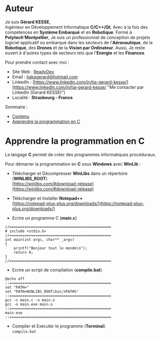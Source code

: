 # Auteur

Je suis **Gérard KESSE**,  
Ingénieur en Développement Informatique **C/C++/Qt**, Avec à la fois des compétences en **Système Embarqué** et en **Robotique**. Formé à **Polytech'Montpellier**, Je suis un professionnel de conception de projets logiciel applicatif ou embarqué dans les secteurs de l'**Aéronautique**, de la **Robotique**, des **Drones** et de la **Vision par Ordinateur**. Aussi, Je reste ouvert à d'autres types de secteurs tels que l'**Energie** et les **Finances**.

Pour prendre contact avec moi :

* Site Web : [ReadyDev](http://readydev.ovh "Accéder à mon site web (ReadyDev)")
* Email : [tiakagerard@hotmail.com](mailto:tiakagerard@hotmail.com?subject=Contact&body=Bonjour "Me contacter par email")
* LinkedIn : [https://www.linkedin.com/in/tia-gerard-kesse/](https://www.linkedin.com/in/tia-gerard-kesse/ "Me contacter par LinkedIn (Gerard KESSE)")
* Localité : **Strasbourg - France**

Sommaire :

* [Contenu](https://github.com/gkesse/ReadyCode)
* [Apprendre la programmation en C](#apprendre-la-programmation-en-c)

# Apprendre la programmation en C

Le langage **C** permet de créer des programmes informatiques procéduraux.

Pour démarrer la programmation en **C** sous **Windows** avec **WinLib** :

* Télécharger et Décompresser **WinLibs** dans un répertoire (**WINLIBS_ROOT**)  
[https://winlibs.com/#download-release](https://winlibs.com/#download-release)  

* Télécharger et Installer **Notepad++**  
[https://notepad-plus-plus.org/downloads/](https://notepad-plus-plus.org/downloads/)  

* Ecrire un programme C (**main.c**)  
```
//===============================================
# include <stdio.h>
//===============================================
int main(int argc, char** _argv)
{
    printf("Bonjour tout le monde\n");
    return 0;
}
//===============================================
```

* Ecrire un script de compilation (**compile.bat**)
```
@echo off
::===============================================
set "PATH="
set "PATH=WINLIBS_ROOT\bin;%PATH%"
::===============================================
gcc -c main.c -o main.o
gcc -o main.exe main.o
::===============================================
main.exe
::===============================================  
```

* Compiler et Exécuter le programme (**Terminal**)  
`compile.bat`
